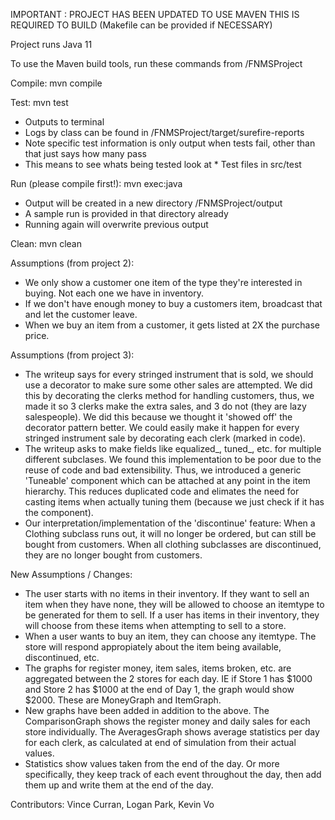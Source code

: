 IMPORTANT : PROJECT HAS BEEN UPDATED TO USE MAVEN
THIS IS REQUIRED TO BUILD (Makefile can be provided if NECESSARY)

Project runs Java 11

To use the Maven build tools, run these commands from /FNMSProject

Compile:
mvn compile

Test:
mvn test

* Outputs to terminal
* Logs by class can be found in /FNMSProject/target/surefire-reports
* Note specific test information is only output when tests fail, other than that just says how many pass
*   This means to see whats being tested look at * Test files in src/test

Run (please compile first!):
mvn exec:java

* Output will be created in a new directory /FNMSProject/output
* A sample run is provided in that directory already
* Running again will overwrite previous output

Clean:
mvn clean

Assumptions (from project 2):
* We only show a customer one item of the type they're interested in buying. Not each one we have in inventory.
* If we don't have enough money to buy a customers item, broadcast that and let the customer leave.
* When we buy an item from a customer, it gets listed at 2X the purchase price.

Assumptions (from project 3):
* The writeup says for every stringed instrument that is sold, we should use a decorator to make sure some other sales are attempted. We did this by decorating the clerks method for handling customers, thus, we made it so 3 clerks make the extra sales, and 3 do not (they are lazy salespeople). We did this because we thought it 'showed off' the decorator pattern better. We could easily make it happen for every stringed instrument sale by decorating each clerk (marked in code).
* The writeup asks to make fields like equalized_, tuned_, etc. for multiple different subclases. We found this implementation to be poor due to the reuse of code and bad extensibility. Thus, we introduced a generic 'Tuneable' component which can be attached at any point in the item hierarchy. This reduces duplicated code and elimates the need for casting items when actually tuning them (because we just check if it has the component). 
* Our interpretation/implementation of the 'discontinue' feature: When a Clothing subclass runs out, it will no longer be ordered, but can still be bought from customers. When all clothing subclasses are discontinued, they are no longer bought from customers.

New Assumptions / Changes:
* The user starts with no items in their inventory. If they want to sell an item when they have none, they will be allowed to choose an itemtype to be generated for them to sell. If a user has items in their inventory, they will choose from these items when attempting to sell to a store. 
* When a user wants to buy an item, they can choose any itemtype. The store will respond appropiately about the item being available, discontinued, etc. 
* The graphs for register money, item sales, items broken, etc. are aggregated between the 2 stores for each day. IE if Store 1 has $1000 and Store 2 has $1000 at the end of Day 1, the graph would show $2000. These are MoneyGraph and ItemGraph.
* New graphs have been added in addition to the above. The ComparisonGraph shows the register money and daily sales for each store individually. The AveragesGraph shows average statistics per day for each clerk, as calculated at end of simulation from their actual values.
* Statistics show values taken from the end of the day. Or more specifically, they keep track of each event throughout the day, then add them up and write them at the end of the day.


Contributors:
Vince Curran, Logan Park, Kevin Vo
